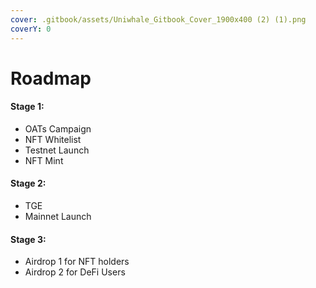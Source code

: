 ```yaml
---
cover: .gitbook/assets/Uniwhale_Gitbook_Cover_1900x400 (2) (1).png
coverY: 0
---
```


# Roadmap

#### Stage 1:&#x20;

* OATs Campaign&#x20;
* NFT Whitelist
* Testnet Launch&#x20;
* NFT Mint

#### Stage 2:&#x20;

* TGE
* Mainnet Launch

#### Stage 3:

* Airdrop 1 for NFT holders
* Airdrop 2 for DeFi Users

